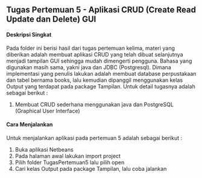 ## Tugas Pertemuan 5 - Aplikasi CRUD (Create Read Update dan Delete) GUI
#### Deskripsi Singkat
Pada folder ini berisi hasil dari tugas pertemuan kelima, materi yang diberikan adalah membuat aplikasi CRUD yang telah dibuat selanjutnya menjadi tampilan GUI sehingga mudah dimengerti pengguna. Bahasa yang digunakan masih sama, yakni java dan JDBC (Postgresql). Dimana implementasi yang penulis lakukan adalah membuat database perpustakaan dan tabel bernama books, lalu kemudian dipanggil menggunakan kelas Output yang terdapat pada package Tampilan.
Untuk detail tugasnya adalah sebagai berikut :
1. Membuat CRUD sederhana menggunakan java dan PostgreSQL (Graphical User Interface)

#### Cara Menjalankan
Untuk menjalankan aplikasi pada pertemuan 5 adalah sebagai berikut :
1. Buka aplikasi Netbeans
2. Pada halaman awal lakukan import project
3. Pilih folder TugasPertemuan5 lalu pilih open
4. Cari kelas Output pada package Tampilan, lalu coba jalankan
